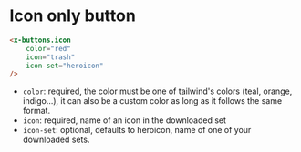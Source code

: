 # Icon only button

```html
<x-buttons.icon 
    color="red"
    icon="trash"
    icon-set="heroicon"
/>
```

* `color`: required, the color must be one of tailwind's colors (teal, orange, indigo...), it can also be a custom color as long as it follows the same format.
* `icon`: required, name of an icon in the downloaded set
* `icon-set`:  optional, defaults to heroicon, name of one of your downloaded sets.